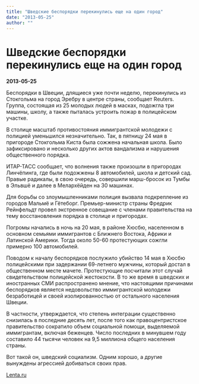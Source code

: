 ```yaml
---
title: "Шведские беспорядки перекинулись еще на один город"
date: "2013-05-25"
author: ""
---
```


# Шведские беспорядки перекинулись еще на один город

**2013-05-25** 

Беспорядки в Швеции, длящиеся уже почти неделю, перекинулись из Стокгольма на город Эребру в центре страны, сообщает Reuters. Группа, состоящая из 25 молодых людей в масках, подожгла три машины, школу, а также пыталась устроить пожар в полицейском участке.

В столице масштаб противостояния иммигрантской молодежи с полицией уменьшился незначительно. Так, в пятницу 24 мая в пригороде Стокгольма Киста была сожжена начальная школа. Было зафиксировано и несколько других актов вандализма и нарушения общественного порядка.

ИТАР-ТАСС сообщает, что волнения также произошли в пригородах Линчёпинга, где были подожжены 8 автомобилей, школа и детский сад. Правые радикалы, в свою очередь, совершили марш-бросок из Тумбы в Эльвшё и далее в Мелархёйден на 30 машинах.

Для борьбы со злоумышленниками полиция вызвала подкрепление из городов Мальмё и Гётеборг. Премьер-министр страны Фредрик Рейнфельдт провел экстренное совещание с членами правительства на тему восстановления порядка в столице и пригородах.

Погромы начались в ночь на 20 мая, в районе Хюсбю, населенном в основном семьями иммигрантов с Ближнего Востока, Африки и Латинской Америки. Тогда около 50-60 протестующих сожгли примерно 100 автомобилей.

Поводом к началу беспорядков послужило убийство 14 мая в Хюсбю полицейскими при задержании 69-летнего мужчины, который достал в общественном месте мачете. Протестующие посчитали этот случай свидетельством полицейской жестокости. В то же время в шведских и иностранных СМИ распространено мнение, что настоящими причинами беспорядков является недовольство иммигрантской молодежи безработицей и своей изолированностью от остального населения Швеции.

В частности, утверждается, что степень интеграции существенно снизилась в последние десять лет, после того как правоцентристское правительство сократило объем социальной помощи, выделяемой иммигрантам, включая беженцев. Число последних в минувшем году составило 44 тысячи человек на 9,5 миллиона общего населения страны.

Вот такой он, шведский социализм. Одним хорошо, а другие вынуждены агрессией добиваться своих прав.

[Lenta.ru](http://lenta.ru/)